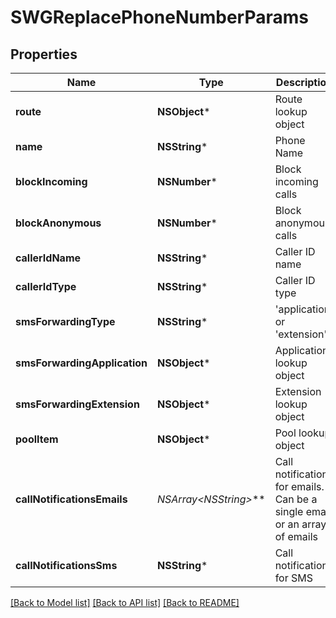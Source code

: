 # SWGReplacePhoneNumberParams

## Properties
Name | Type | Description | Notes
------------ | ------------- | ------------- | -------------
**route** | **NSObject*** | Route lookup object | [optional] 
**name** | **NSString*** | Phone Name | [optional] 
**blockIncoming** | **NSNumber*** | Block incoming calls | [optional] 
**blockAnonymous** | **NSNumber*** | Block anonymous calls | [optional] 
**callerIdName** | **NSString*** | Caller ID name | [optional] 
**callerIdType** | **NSString*** | Caller ID type | [optional] 
**smsForwardingType** | **NSString*** | &#39;application&#39; or &#39;extension&#39; | [optional] 
**smsForwardingApplication** | **NSObject*** | Application lookup object | [optional] 
**smsForwardingExtension** | **NSObject*** | Extension lookup object | [optional] 
**poolItem** | **NSObject*** | Pool lookup object | [optional] 
**callNotificationsEmails** | **NSArray&lt;NSString*&gt;*** | Call notifications for emails. Can be a single email or an array of emails | [optional] 
**callNotificationsSms** | **NSString*** | Call notification for SMS | [optional] 

[[Back to Model list]](../README.md#documentation-for-models) [[Back to API list]](../README.md#documentation-for-api-endpoints) [[Back to README]](../README.md)


